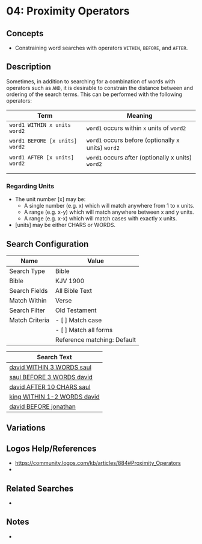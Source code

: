 # 04: Proximity Operators 

## Concepts
- Constraining word searches with operators `WITHIN`, `BEFORE`, and `AFTER`.

## Description
Sometimes, in addition to searching for a combination of words with operators such as `AND`, it is desirable to constrain the distance between and ordering of the search terms. This can be performed with the following operators:

| Term                           | Meaning                                            |
| ------------------------------ | -------------------------------------------------- |
| `word1 WITHIN x units word2`   | `word1` occurs within `x` units of `word2`         |
| `word1 BEFORE [x units] word2` | `word1` occurs before (optionally x units) `word2` |
| `word1 AFTER [x units] word2`  | `word1` occurs after (optionally x units) `word2`  |
|                                |                                                    |
|                                |                                                    |
### Regarding Units
- The unit number [x] may be:
   - A single number (e.g. x) which will match anywhere from 1 to x units.
   - A range (e.g. x-y) which will match anywhere between x and y units.
   - A range (e.g. x-x) which will match cases with exactly x units.
- [units] may be either CHARS or WORDS.

## Search Configuration

| Name           | Value                       |
| -------------- | --------------------------- |
| Search Type    | Bible                       |
| Bible          | KJV 1900                    |
| Search Fields  | All Bible Text              |
| Match Within   | Verse                       |
| Search Filter  | Old Testament               |
| Match Criteria | - [ ] Match case            |
|                | - [ ] Match all forms       |
|                | Reference matching: Default |

| Search Text                                                                                                                                                                                                                                                                                                                                                     |
| --------------------------------------------------------------------------------------------------------------------------------------------------------------------------------------------------------------------------------------------------------------------------------------------------------------------------------------------------------------- |
| [david WITHIN 3 WORDS saul](https://ref.ly/logos4/Search?kind=BibleSearch&q=david+WITHIN+3+WORDS+saul&syntax=v2&documentlevel=verse&match=nostem&references=bible%2bkjv.1-17.10.3%0abible%2bkjv.18-39&in=raw%3aTop%7cDataType%3dbible%7cResourceType%3dtext.monograph.bible%7cResultLimit%3d1%7cTitle%3dTop%2520Bible%2520(KJV%25201900)&viewkind=passages)     |
| [saul BEFORE 3 WORDS david](https://ref.ly/logos4/Search?kind=BibleSearch&q=saul+BEFORE+3+WORDS+david&syntax=v2&documentlevel=verse&match=nostem&references=bible%2bkjv.1-17.10.3%0abible%2bkjv.18-39&in=raw%3aTop%7cDataType%3dbible%7cResourceType%3dtext.monograph.bible%7cResultLimit%3d1%7cTitle%3dTop%2520Bible%2520(KJV%25201900)&viewkind=passages)     |
| [david AFTER 10 CHARS saul](https://ref.ly/logos4/Search?kind=BibleSearch&q=david+AFTER+10+CHARS+saul&syntax=v2&documentlevel=verse&match=nostem&references=bible%2bkjv.1-17.10.3%0abible%2bkjv.18-39&in=raw%3aTop%7cDataType%3dbible%7cResourceType%3dtext.monograph.bible%7cResultLimit%3d1%7cTitle%3dTop%2520Bible%2520(KJV%25201900)&viewkind=passages)     |
| [king WITHIN 1-2 WORDS david](https://ref.ly/logos4/Search?kind=BibleSearch&q=king+WITHIN+1-2+WORDS+david&syntax=v2&documentlevel=verse&match=nostem&references=bible%2bkjv.1-17.10.3%0abible%2bkjv.18-39&in=raw%3aTop%7cDataType%3dbible%7cResourceType%3dtext.monograph.bible%7cResultLimit%3d1%7cTitle%3dTop%2520Bible%2520(KJV%25201900)&viewkind=passages) |
| [david BEFORE jonathan](https://ref.ly/logos4/Search?kind=BibleSearch&q=david+BEFORE+jonathan&syntax=v2&documentlevel=verse&match=nostem&references=bible%2bkjv.1-17.10.3%0abible%2bkjv.18-39&in=raw%3aTop%7cDataType%3dbible%7cResourceType%3dtext.monograph.bible%7cResultLimit%3d1%7cTitle%3dTop%2520Bible%2520(KJV%25201900)&viewkind=passages)             |

## Variations


## Logos Help/References
- https://community.logos.com/kb/articles/884#Proximity_Operators
- 

## Related Searches
- 

## Notes
- 

